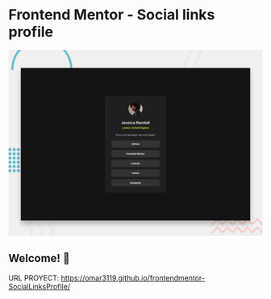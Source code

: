 # Frontend Mentor - Social links profile

![Design preview for the Social links profile coding challenge](./preview.jpg)

## Welcome! 👋

URL PROYECT: https://omar3119.github.io/frontendmentor-SocialLinksProfile/
